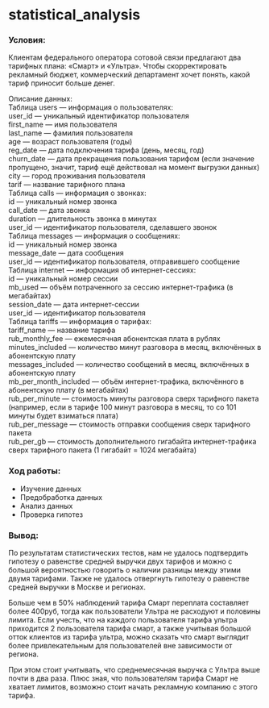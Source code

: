 # statistical_analysis

### Условия:
Клиентам федерального оператора сотовой связи предлагают два тарифных плана: «Смарт» и «Ультра». Чтобы скорректировать рекламный бюджет, коммерческий департамент хочет понять, какой тариф приносит больше денег.

Описание данных:  
Таблица users — информация о пользователях:  
user_id — уникальный идентификатор пользователя  
first_name — имя пользователя  
last_name — фамилия пользователя  
age — возраст пользователя (годы)  
reg_date — дата подключения тарифа (день, месяц, год)  
churn_date — дата прекращения пользования тарифом (если значение пропущено, значит, тариф ещё действовал на момент выгрузки данных)  
city — город проживания пользователя  
tarif — название тарифного плана  
Таблица calls — информация о звонках:  
id — уникальный номер звонка  
call_date — дата звонка  
duration — длительность звонка в минутах  
user_id — идентификатор пользователя, сделавшего звонок  
Таблица messages — информация о сообщениях:  
id — уникальный номер звонка  
message_date — дата сообщения  
user_id — идентификатор пользователя, отправившего сообщение  
Таблица internet — информация об интернет-сессиях:  
id — уникальный номер сессии  
mb_used — объём потраченного за сессию интернет-трафика (в мегабайтах)  
session_date — дата интернет-сессии  
user_id — идентификатор пользователя  
Таблица tariffs — информация о тарифах:  
tariff_name — название тарифа  
rub_monthly_fee — ежемесячная абонентская плата в рублях  
minutes_included — количество минут разговора в месяц, включённых в абонентскую плату  
messages_included — количество сообщений в месяц, включённых в абонентскую плату  
mb_per_month_included — объём интернет-трафика, включённого в абонентскую плату (в мегабайтах)  
rub_per_minute — стоимость минуты разговора сверх тарифного пакета (например, если в тарифе 100 минут разговора в месяц, то со 101 минуты будет взиматься плата)  
rub_per_message — стоимость отправки сообщения сверх тарифного пакета  
rub_per_gb — стоимость дополнительного гигабайта интернет-трафика сверх   тарифного пакета (1 гигабайт = 1024 мегабайта)  

### Ход работы:
- Изучение данных
- Предобработка данных
- Анализ данных
- Проверка гипотез

### Вывод:
По результатам статистических тестов, нам не удалось подтвердить гипотезу о равенстве средней выручки двух тарифов и можно с большой вероятностью говорить о наличии разницы между этими двумя тарифами. Также не удалось отвергнуть гипотезу о равенстве средней выручки в Москве и регионах.

Больше чем в 50% наблюдений тарифа Смарт переплата составляет более 400руб, тогда как пользователи Ультра не расходуют и половины лимита. Если учесть, что на каждого пользователя тарифа ультра приходится 2 пользователя тарифа смарт, а также учитывая большой отток клиентов из тарифа ультра, можно сказать что смарт выглядит более привлекательным для пользователей вне зависимости от региона.

При этом стоит учитывать, что среднемесячная выручка с Ультра выше почти в два раза. Плюс зная, что пользователям тарифа Смарт не хватает лимитов, возможно стоит начать рекламную компанию с этого тарифа.
